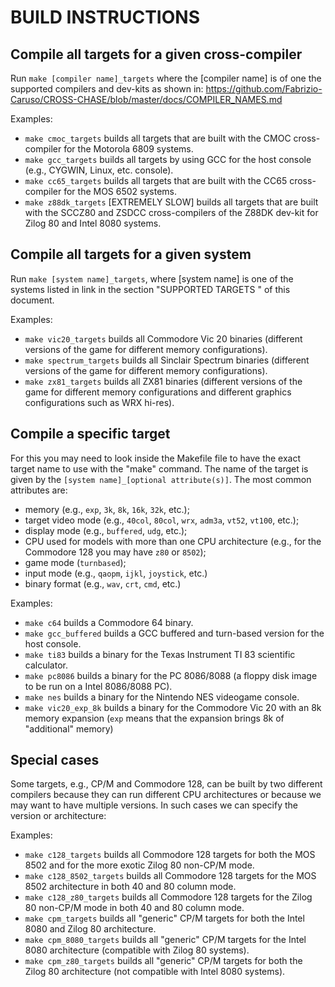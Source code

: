 


# BUILD INSTRUCTIONS

## Compile all targets for a given cross-compiler
Run `make [compiler name]_targets` where the [compiler name] is of one the supported compilers and dev-kits as shown in: https://github.com/Fabrizio-Caruso/CROSS-CHASE/blob/master/docs/COMPILER_NAMES.md

Examples: 
- `make cmoc_targets` builds all targets that are built with the CMOC cross-compiler for the Motorola 6809 systems.
- `make gcc_targets` builds all targets by using GCC for the host console (e.g., CYGWIN, Linux, etc. console).
- `make cc65_targets` builds all targets that are built with the CC65 cross-compiler for the MOS 6502 systems.
- `make z88dk_targets` [EXTREMELY SLOW] builds all targets that are built with the SCCZ80 and ZSDCC cross-compilers of the Z88DK dev-kit for Zilog 80 and Intel 8080 systems.


## Compile all targets for a given system 
Run `make [system name]_targets`, where [system name] is one of the systems listed in link in the section "SUPPORTED TARGETS " of this document.

Examples:
- `make vic20_targets` builds all Commodore Vic 20 binaries (different versions of the game for different memory configurations).
- `make spectrum_targets` builds all Sinclair Spectrum binaries (different versions of the game for different memory configurations).
- `make zx81_targets` builds all ZX81 binaries (different versions of the game for different memory configurations and different graphics configurations such as WRX hi-res).

## Compile a specific target
For this you may need to look inside the Makefile file to have the exact target name to use with the "make" command. 
The name of the target is given by the `[system name]_[optional attribute(s)]`.
The most common attributes are:
- memory (e.g., `exp`, `3k`, `8k`, `16k`, `32k`, etc.);
- target video mode (e.g., `40col`, `80col`, `wrx`, `adm3a`, `vt52`, `vt100`, etc.);
- display mode (e.g., `buffered`, `udg`, etc.);
- CPU used for models with more than one CPU architecture (e.g., for the Commodore 128 you may have `z80` or `8502`);
- game mode (`turnbased`);
- input mode (e.g., `qaopm`, `ijkl`, `joystick`, etc.)
- binary format (e.g., `wav`, `crt`, `cmd`, etc.)

Examples: 
- `make c64` builds a Commodore 64 binary.
- `make gcc_buffered` builds a GCC buffered and turn-based version for the host console.
- `make ti83` builds a binary for the Texas Instrument TI 83 scientific calculator.
- `make pc8086` builds a binary for the PC 8086/8088 (a floppy disk image to be run on a Intel 8086/8088 PC).
- `make nes` builds a binary for the Nintendo NES videogame console.
- `make vic20_exp_8k` builds a binary for the Commodore Vic 20 with an 8k memory expansion (`exp` means that the expansion brings 8k of "additional" memory)


## Special cases
Some targets, e.g., CP/M and Commodore 128, can be built by two different compilers because they can run different CPU architectures or because we may want to have multiple versions.
In such cases we can specify the version or architecture:

Examples:
- `make c128_targets` builds all Commodore 128 targets for both the MOS 8502 and for the more exotic Zilog 80 non-CP/M mode.
- `make c128_8502_targets` builds all Commodore 128 targets for the MOS 8502 architecture in both 40 and 80 column mode.
- `make c128_z80_targets` builds all Commodore 128 targets for the Zilog 80 non-CP/M mode in both 40 and 80 column mode.
- `make cpm_targets` builds all "generic" CP/M targets for both the Intel 8080 and Zilog 80 architecture.
- `make cpm_8080_targets` builds all "generic" CP/M targets for the Intel 8080 architecture (compatible with Zilog 80 systems).
- `make cpm_z80_targets` builds all "generic" CP/M targets for both the Zilog 80 architecture (not compatible with Intel 8080 systems).
